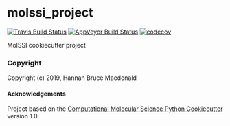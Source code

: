 molssi_project
==============================
[//]: # (Badges)
[![Travis Build Status](https://travis-ci.com/hannahbrucemacdonald/molssi_project.svg?token=yaHFPpp3KFBCWf4wzo4Z&branch=master)](https://travis-ci.com/hannahbrucemacdonald/molssi_project)
[![AppVeyor Build Status](https://ci.appveyor.com/api/projects/status/m0vu9gc062pioxuh?svg=true)](https://ci.appveyor.com/project/hannahbrucemacdonald/molssi-project)
[![codecov](https://codecov.io/gh/hannahbrucemacdonald/molssi_project/branch/master/graph/badge.svg)](https://codecov.io/gh/hannahbrucemacdonald/molssi_project/branch/master)

MolSSI cookiecutter project

### Copyright

Copyright (c) 2019, Hannah Bruce Macdonald


#### Acknowledgements
 
Project based on the 
[Computational Molecular Science Python Cookiecutter](https://github.com/molssi/cookiecutter-cms) version 1.0.
